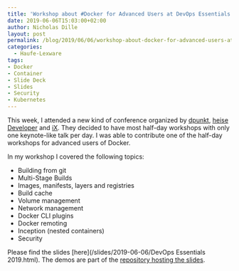 ```yaml
---
title: 'Workshop about #Docker for Advanced Users at DevOps Essentials #DevOpsentials19'
date: 2019-06-06T15:03:00+02:00
author: Nicholas Dille
layout: post
permalink: /blog/2019/06/06/workshop-about-docker-for-advanced-users-at-devops-essentials/
categories:
  - Haufe-Lexware
tags:
- Docker
- Container
- Slide Deck
- Slides
- Security
- Kubernetes
---
```

This week, I attended a new kind of conference organized by [dpunkt](https://www.dpunkt.de/), [heise Developer](https://www.heise.de/developer/) and [iX](https://www.heise.de/ix/). They decided to have most half-day workshops with only one keynote-like talk per day. I was able to contribute one of the half-day workshops for advanced users of Docker.<!--more-->

In my workshop I covered the following topics:
- Building from git
- Multi-Stage Builds
- Images, manifests, layers and registries
- Build cache
- Volume management
- Network management
- Docker CLI plugins
- Docker remoting
- Inception (nested containers)
- Security

Please find the slides [here](/slides/2019-06-06/DevOps Essentials 2019.html). The demos are part of the [repository hosting the slides](https://github.com/nicholasdille/Sessions/tree/2019-06-06/containers).